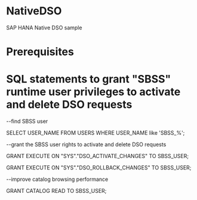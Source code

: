 # NativeDSO
SAP HANA Native DSO sample

# Prerequisites

# SQL statements to grant "SBSS" runtime user privileges to activate and delete DSO requests

--find SBSS user

SELECT USER_NAME FROM USERS WHERE USER_NAME like 'SBSS_%';

--grant the SBSS user rights to activate and delete DSO requests

GRANT EXECUTE ON "SYS"."DSO_ACTIVATE_CHANGES" TO SBSS_USER;

GRANT EXECUTE ON "SYS"."DSO_ROLLBACK_CHANGES" TO SBSS_USER;

--improve catalog browsing performance

GRANT CATALOG READ TO SBSS_USER;